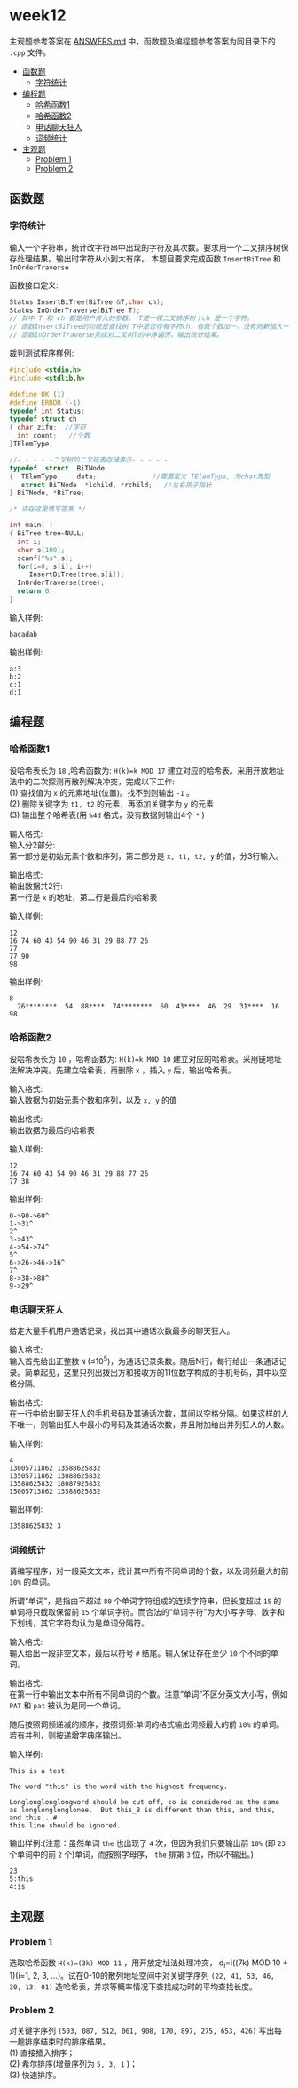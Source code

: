 # week12

主观题参考答案在 [ANSWERS.md](ANSWERS.md) 中，函数题及编程题参考答案为同目录下的 `.cpp` 文件。

<!-- TOC -->

- [函数题](#函数题)
  - [字符统计](#字符统计)
- [编程题](#编程题)
  - [哈希函数1](#哈希函数1)
  - [哈希函数2](#哈希函数2)
  - [电话聊天狂人](#电话聊天狂人)
  - [词频统计](#词频统计)
- [主观题](#主观题)
  - [Problem 1](#problem-1)
  - [Problem 2](#problem-2)

<!-- /TOC -->

## 函数题

### 字符统计
输入一个字符串，统计改字符串中出现的字符及其次数。要求用一个二叉排序树保存处理结果。输出时字符从小到大有序。
本题目要求完成函数 `InsertBiTree` 和 `InOrderTraverse`

函数接口定义:
```c++
Status InsertBiTree(BiTree &T,char ch);
Status InOrderTraverse(BiTree T);
// 其中 T 和 ch 都是用户传入的参数。 T是一棵二叉排序树；ch 是一个字符。
// 函数InsertBiTree的功能是查找树 T中是否存有字符ch，有就个数加一，没有则新插入一个值为ch的结点。
// 函数InOrderTraverse完成对二叉树T的中序遍历，输出统计结果。
```

裁判测试程序样例:
```c++
#include <stdio.h>
#include <stdlib.h>

#define OK (1)
#define ERROR (-1)
typedef int Status;
typedef struct ch
{ char zifu;  //字符
  int count;   //个数
}TElemType;

//- - - - -二叉树的二叉链表存储表示- - - - -
typedef  struct  BiTNode
{  TElemType     data;              //需要定义 TElemType, 为char类型
   struct BiTNode  *lchild, *rchild;   //左右孩子指针
} BiTNode, *BiTree;

/* 请在这里填写答案 */

int main( )
{ BiTree tree=NULL;
  int i;
  char s[100];
  scanf("%s",s);
  for(i=0; s[i]; i++)
     InsertBiTree(tree,s[i]);
  InOrderTraverse(tree);
  return 0;
}
```
输入样例:
```
bacadab
```
输出样例:
```
a:3
b:2
c:1
d:1
```

## 编程题

### 哈希函数1
设哈希表长为 `18` ,哈希函数为: `H(k)=k MOD 17` 建立对应的哈希表。采用开放地址法中的二次探测再散列解决冲突，完成以下工作:  
(1) 查找值为 `x` 的元素地址(位置)。找不到则输出 `-1` 。  
(2) 删除关键字为 `t1, t2` 的元素，再添加关键字为 `y` 的元素  
(3) 输出整个哈希表(用 `%4d` 格式，没有数据则输出4个 `*` )

输入格式:  
输入分2部分:  
第一部分是初始元素个数和序列，第二部分是 `x, t1, t2, y` 的值，分3行输入。

输出格式:  
输出数据共2行:  
第一行是 `x` 的地址，第二行是最后的哈希表

输入样例:
```
12
16 74 60 43 54 90 46 31 29 88 77 26
77
77 90
98
```
输出样例:
```
8
  26********  54  88****  74********  60  43****  46  29  31****  16  98
```

### 哈希函数2
设哈希表长为 `10` ，哈希函数为: `H(k)=k MOD 10` 建立对应的哈希表。采用链地址法解决冲突。先建立哈希表，再删除 `x` ，插入 `y` 后，输出哈希表。

输入格式:  
输入数据为初始元素个数和序列，以及 `x, y` 的值

输出格式:  
输出数据为最后的哈希表

输入样例:
```
12
16 74 60 43 54 90 46 31 29 88 77 26
77 38
```
输出样例:
```
0->90->60^
1->31^
2^
3->43^
4->54->74^
5^
6->26->46->16^
7^
8->38->88^
9->29^
```

### 电话聊天狂人
给定大量手机用户通话记录，找出其中通话次数最多的聊天狂人。

输入格式:  
输入首先给出正整数 `N` (≤10<sup>5</sup>)，为通话记录条数。随后N行，每行给出一条通话记录。简单起见，这里只列出拨出方和接收方的11位数字构成的手机号码，其中以空格分隔。

输出格式:  
在一行中给出聊天狂人的手机号码及其通话次数，其间以空格分隔。如果这样的人不唯一，则输出狂人中最小的号码及其通话次数，并且附加给出并列狂人的人数。

输入样例:
```
4
13005711862 13588625832
13505711862 13088625832
13588625832 18087925832
15005713862 13588625832
```
输出样例:
```
13588625832 3
```

### 词频统计
请编写程序，对一段英文文本，统计其中所有不同单词的个数，以及词频最大的前 `10%` 的单词。

所谓“单词”，是指由不超过 `80` 个单词字符组成的连续字符串，但长度超过 `15` 的单词将只截取保留前 `15` 个单词字符。而合法的“单词字符”为大小写字母、数字和下划线，其它字符均认为是单词分隔符。

输入格式:  
输入给出一段非空文本，最后以符号 `#` 结尾。输入保证存在至少 `10` 个不同的单词。

输出格式:  
在第一行中输出文本中所有不同单词的个数。注意“单词”不区分英文大小写，例如 `PAT` 和 `pat` 被认为是同一个单词。

随后按照词频递减的顺序，按照词频:单词的格式输出词频最大的前 `10%` 的单词。若有并列，则按递增字典序输出。

输入样例:
```
This is a test.

The word "this" is the word with the highest frequency.

Longlonglonglongword should be cut off, so is considered as the same as longlonglonglonee.  But this_8 is different than this, and this, and this...#
this line should be ignored.
```
输出样例:(注意：虽然单词 `the` 也出现了 `4` 次，但因为我们只要输出前 `10%` (即 `23` 个单词中的前 `2` 个)单词，而按照字母序， `the` 排第 `3` 位，所以不输出。)
```
23
5:this
4:is
```

## 主观题

### Problem 1
选取哈希函数 `H(k)=(3k) MOD 11` ，用开放定址法处理冲突， d<sub>i</sub>=i((7k) MOD 10 + 1)(i=1, 2, 3, ...)。试在0-10的散列地址空间中对关键字序列 `(22, 41, 53, 46, 30, 13, 01)` 造哈希表，并求等概率情况下查找成功时的平均查找长度。

### Problem 2
对关键字序列 `(503, 087, 512, 061, 908, 170, 897, 275, 653, 426)` 写出每一趟排序结束时的排序结果。  
(1) 直接插入排序；  
(2) 希尔排序(增量序列为 `5, 3, 1` )；  
(3) 快速排序。
